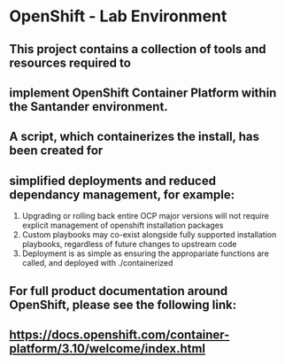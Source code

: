 # OpenShift - Lab Environment

## This project contains a collection of tools and resources required to 
## implement OpenShift Container Platform within the Santander environment.

## A script, which containerizes the install, has been created for 
## simplified deployments and reduced dependancy management, for example:
  1. Upgrading or rolling back entire OCP major versions will not require explicit management of openshift installation packages
  1. Custom playbooks may co-exist alongside fully supported installation playbooks, regardless of future changes to upstream code
  1. Deployment is as simple as ensuring the appropariate functions are called, and deployed with ./containerized

## For full product documentation around OpenShift, please see the following link:
## https://docs.openshift.com/container-platform/3.10/welcome/index.html
